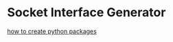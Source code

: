 # Socket Interface Generator
[how to create python packages](https://packaging.python.org/en/latest/tutorials/packaging-projects/)
